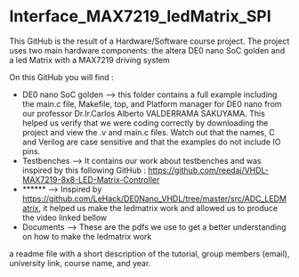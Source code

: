 # Interface_MAX7219_ledMatrix_SPI
This GitHub is the result of a Hardware/Software course project. The project uses two main hardware components: the altera DE0 nano SoC golden and a led Matrix with a MAX7219 driving system

On this GitHub you will find :
- DE0 nano SoC golden --> this folder contains a full example including the main.c file, Makefile, top, and Platform manager for DE0 nano from our professor Dr.Ir.Carlos Alberto VALDERRAMA SAKUYAMA. This helped us verify that we were coding correctly by downloading the project and view the .v and main.c files. Watch out that the names, C and Verilog are case sensitive and that the examples do not include IO pins.
- Testbenches --> It contains our work about testbenches and was inspired by this following GitHub : https://github.com/reedaj/VHDL-MAX7219-8x8-LED-Matrix-Controller
- ****** --> Inspired by https://github.com/LeHack/DE0Nano_VHDL/tree/master/src/ADC_LEDMatrix, it helped us make the ledmatrix work and allowed us to produce the video linked bellow 
- Documents --> These are the pdfs we use to get a better understanding on how to make the ledmatrix work




a readme file with a short description of the tutorial, group members (email), university link, course name, and year.
